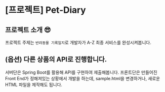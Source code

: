 # [프로젝트] Pet-Diary

## 프로젝트 소개 😎
프로젝트 주제는 `반려동물 기록일지`로 개발자가 A-Z 최종 서비스를 완성시켜봅니다.

## (옵션) 다른 상품의 API로 진행합니다.
서버단은 Spring Boot를 활용해 API를 구현하여 제출해봅니다.
프론트단은  만들어진 Front End가 정해져있는 상황에서 개발을 하는데, sample.html을 변경하거나, 새로운 HTML 파일을 제작해도 됩니다.
